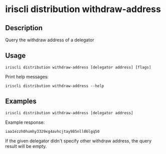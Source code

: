 # iriscli distribution withdraw-address

## Description

Query the withdraw address of a delegator

## Usage
```
iriscli distribution withdraw-address [delegator address] [flags]
```

Print help messages:

```
iriscli distribution withdraw-address --help
```

## Examples

```
iriscli distribution withdraw-address [delegator address]
```
Example response:
```text
iaa1ezzh0humhy3329xg4avhcjtay985nll06lgq50
```
If the given delegator didn't specify other withdraw address, the query result will be empty.